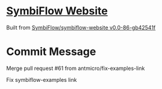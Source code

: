 # [SymbiFlow Website](https://symbiflow.github.io)

Built from [SymbiFlow/symbiflow-website v0.0-86-gb42541f](https://github.com/SymbiFlow/symbiflow-website/commit/b42541fe38f57da3c15ab0de15389f338e3c95fb)

# Commit Message

Merge pull request #61 from antmicro/fix-examples-link

Fix symbiflow-examples link
